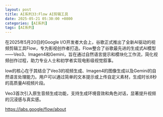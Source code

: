 ```yaml
---
layout: post
title: AI系列33:Flow AI剪辑工具
date: 2025-05-21 05:30:00 +0800
categories: [AI系列]
tags: [AI系列]
---
```

在2025年5月20日的Google I/O开发者大会上，谷歌正式推出了全新AI驱动的视频剪辑工具Flow，专为影视创作者打造。Flow整合了谷歌最先进的生成式AI模型——Veo3、Imagen4和Gemini，旨在通过自然语言提示和模块化工作流，简化视频创作过程，助力专业人士和初学者实现电影级视觉叙事。

low的核心在于其结合了Veo3的视频生成、Imagen4的图像生成以及Gemini的自然语言处理能力。用户可以通过简单的文本提示或上传自定义素材，生成时长8秒的高质量AI视频片段。

Veo3首次引入原生音频生成功能，支持生成环境音效和角色对话，显著提升视频的沉浸感与真实感。

https://labs.google/flow/about

